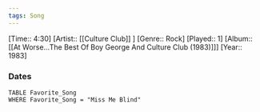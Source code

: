 ```yaml
---
tags: Song  
---
```

[Time:: 4:30]
[Artist:: [[Culture Club]] ]
[Genre:: Rock]
[Played:: 1]
[Album:: [[At Worse...The Best Of Boy George And Culture Club (1983)]]]
[Year:: 1983]
### Dates
````dataview
TABLE Favorite_Song
WHERE Favorite_Song = "Miss Me Blind"
````